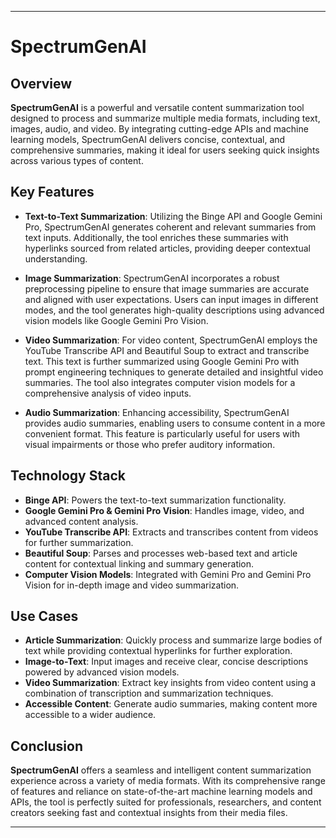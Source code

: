 
---

# **SpectrumGenAI**

## Overview
**SpectrumGenAI** is a powerful and versatile content summarization tool designed to process and summarize multiple media formats, including text, images, audio, and video. By integrating cutting-edge APIs and machine learning models, SpectrumGenAI delivers concise, contextual, and comprehensive summaries, making it ideal for users seeking quick insights across various types of content.

## Key Features

- **Text-to-Text Summarization**: Utilizing the Binge API and Google Gemini Pro, SpectrumGenAI generates coherent and relevant summaries from text inputs. Additionally, the tool enriches these summaries with hyperlinks sourced from related articles, providing deeper contextual understanding.
  
- **Image Summarization**: SpectrumGenAI incorporates a robust preprocessing pipeline to ensure that image summaries are accurate and aligned with user expectations. Users can input images in different modes, and the tool generates high-quality descriptions using advanced vision models like Google Gemini Pro Vision.

- **Video Summarization**: For video content, SpectrumGenAI employs the YouTube Transcribe API and Beautiful Soup to extract and transcribe text. This text is further summarized using Google Gemini Pro with prompt engineering techniques to generate detailed and insightful video summaries. The tool also integrates computer vision models for a comprehensive analysis of video inputs.

- **Audio Summarization**: Enhancing accessibility, SpectrumGenAI provides audio summaries, enabling users to consume content in a more convenient format. This feature is particularly useful for users with visual impairments or those who prefer auditory information.

## Technology Stack

- **Binge API**: Powers the text-to-text summarization functionality.
- **Google Gemini Pro & Gemini Pro Vision**: Handles image, video, and advanced content analysis.
- **YouTube Transcribe API**: Extracts and transcribes content from videos for further summarization.
- **Beautiful Soup**: Parses and processes web-based text and article content for contextual linking and summary generation.
- **Computer Vision Models**: Integrated with Gemini Pro and Gemini Pro Vision for in-depth image and video summarization.

## Use Cases

- **Article Summarization**: Quickly process and summarize large bodies of text while providing contextual hyperlinks for further exploration.
- **Image-to-Text**: Input images and receive clear, concise descriptions powered by advanced vision models.
- **Video Summarization**: Extract key insights from video content using a combination of transcription and summarization techniques.
- **Accessible Content**: Generate audio summaries, making content more accessible to a wider audience.

## Conclusion
**SpectrumGenAI** offers a seamless and intelligent content summarization experience across a variety of media formats. With its comprehensive range of features and reliance on state-of-the-art machine learning models and APIs, the tool is perfectly suited for professionals, researchers, and content creators seeking fast and contextual insights from their media files. 

--- 
